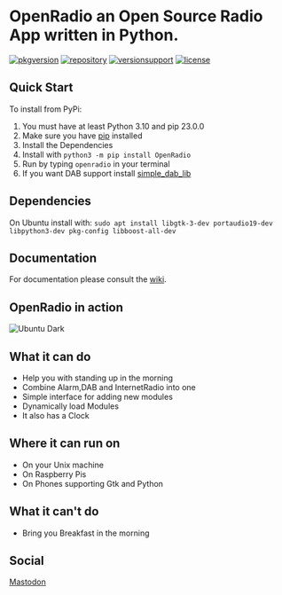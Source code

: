 # OpenRadio an Open Source Radio App written in Python.
[![pkgversion](https://img.shields.io/pypi/v/openradio)](https://pypi.org/project/openradio/)
[![repository](https://img.shields.io/badge/src-GitLab-orange)](https://gitlab.com/1337Misom/openradio)
[![versionsupport](https://img.shields.io/pypi/pyversions/openradio)](https://pypi.org/project/openradio/)
[![license](https://img.shields.io/badge/license-GPLv3-orange)](https://gitlab.com/1337Misom/OpenRadio/-/blob/main/LICENSE.md)

## Quick Start
To install from PyPi:
1. You must have at least Python 3.10 and pip 23.0.0
2. Make sure you have [pip](https://pip.pypa.io/en/stable/index.html) installed
3. Install the Dependencies
3. Install with `python3 -m pip install OpenRadio`
4. Run by typing `openradio` in your terminal
5. If you want DAB support install [simple_dab_lib](https://gitlab.com/1337Misom/simple_dab_lib)

## Dependencies
On Ubuntu install with: `sudo apt install libgtk-3-dev portaudio19-dev libpython3-dev pkg-config libboost-all-dev`
 
## Documentation
For documentation please consult the [wiki](https://gitlab.com/1337Misom/OpenRadio/-/wikis/home).

## OpenRadio in action
![Ubuntu Dark](pictures/ubuntu_dark.png)

## What it can do
- Help you with standing up in the morning
- Combine Alarm,DAB and InternetRadio into one
- Simple interface for adding new modules
- Dynamically load Modules
- It also has a Clock

## Where it can run on
- On your Unix machine
- On Raspberry Pis
- On Phones supporting Gtk and Python

## What it can't do
- Bring you Breakfast in the morning


## Social
[Mastodon](https://fosstodon.org/@openradio)
